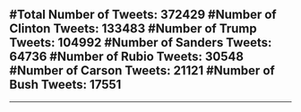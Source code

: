 #Total Number of Tweets: 372429 
#Number of Clinton Tweets: 133483
#Number of Trump Tweets: 104992
#Number of Sanders Tweets: 64736
#Number of Rubio Tweets: 30548
#Number of Carson Tweets: 21121
#Number of Bush Tweets: 17551
---
---

